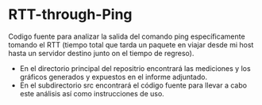 # RTT-through-Ping
Codigo fuente para analizar la salida del comando ping específicamente tomando el RTT (tiempo total que tarda un paquete en viajar desde mi host hasta un servidor destino junto on el tiempo de regreso). 
- En el directorio principal del repositrio encontrará las mediciones y los gráficos generados y expuestos en el informe adjuntado. 
- En el subdirectorio src encontrará el código fuente para llevar a cabo este análisis así como instrucciones de uso. 

